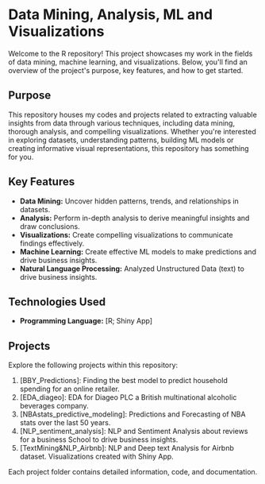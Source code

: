 # Data Mining, Analysis, ML and Visualizations

Welcome to the R repository! This project showcases my work in the fields of data mining, machine learning, and visualizations. Below, you'll find an overview of the project's purpose, key features, and how to get started.

## Purpose

This repository houses my codes and projects related to extracting valuable insights from data through various techniques, including data mining, thorough analysis, and compelling visualizations. Whether you're interested in exploring datasets, understanding patterns, building ML models or creating informative visual representations, this repository has something for you.

## Key Features

- **Data Mining:** Uncover hidden patterns, trends, and relationships in datasets.
- **Analysis:** Perform in-depth analysis to derive meaningful insights and draw conclusions.
- **Visualizations:** Create compelling visualizations to communicate findings effectively.
- **Machine Learning:** Create effective ML models to make predictions and drive business insights.
- **Natural Language Processing:** Analyzed Unstructured Data (text) to drive business insights.

## Technologies Used

- **Programming Language:** [R; Shiny App]

## Projects

Explore the following projects within this repository:

1. [BBY_Predictions]: Finding the best model to predict household spending for an online retailer.
2. [EDA_diageo]: EDA for Diageo PLC a British multinational alcoholic beverages company.
3. [NBAstats_predictive_modeling]: Predictions and Forecasting of NBA stats over the last 50 years.
4. [NLP_sentiment_analysis]: NLP and Sentiment Analysis about reviews for a business School to drive business insights.
5. [TextMining&NLP_Airbnb]: NLP and Deep text Analysis for Airbnb dataset. Visualizations created with Shiny App.

Each project folder contains detailed information, code, and documentation.
